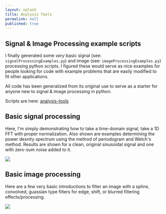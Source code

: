 ```yaml
---
layout: splash
title: Analysis Tools
permalink: null
published: true
---
```


## Signal & Image Processing example scripts

I finally generated some _very_ basic signal (see: `signalProcessingExamples.py`) and image (see: `imageProcessingExamples.py`) processing python scripts. 
I figured these would serve as nice examples for people looking for code with example problems that are easily modified to fit other applications.  

All code has been generalized from its original use to serve as a starter for anyone new to signal & image processing in python.  

Scripts are here: [analysis-tools](https://github.com/richkylet/analysis-tools)

## Basic signal processing
Here, I'm simply demonstrating how to take a time-domain signal, take a 1D FFT with proper normalization. Also shown are examples determining the power desnity spectrum using the method of periodogram and Welch's method. Results are shown for a clean, original sinusoidal signal and one with zero-sum noise added to it. 

![]({{site.baseurl}}/https://github.com/richkylet/analysis-tools/blob/gh-pages/images/signalProcessPic.jpeg?raw=true)

## Basic image processing
Here are a few very basic introductions to filter an image with a spline, convolved, guassian type filters for edge, shift, or blurred filtering effects/processing. 

![]({{site.baseurl}}/https://github.com/richkylet/analysis-tools/blob/gh-pages/images/imageProcessPic.jpeg?raw=true)





